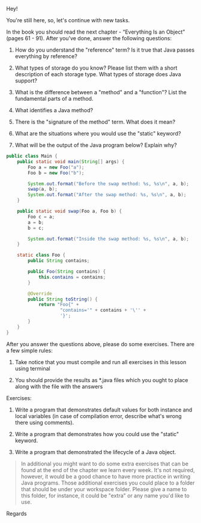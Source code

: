 Hey!

You're still here, so, let's continue with new tasks. 

In the book you should read the next chapter - “Everything Is an Object” (pages 61 - 91). After you’ve done, answer the following questions:

1. How do you understand the "reference" term? Is it true that Java passes everything by reference?

2. What types of storage do you know? Please list them with a short description of each storage type. What types of storage does Java support?
 
3. What is the difference between a "method" and a "function"? List the fundamental parts of a method.

4. What identifies a Java method? 
 
5. There is the "signature of the method" term. What does it mean?

6. What are the situations where you would use the "static" keyword?

7. What will be the output of the Java program below? Explain why?

```java
public class Main {
    public static void main(String[] args) {
        Foo a = new Foo("a");
        Foo b = new Foo("b");

        System.out.format("Before the swap method: %s, %s\n", a, b);
        swap(a, b);
        System.out.format("After the swap method: %s, %s\n", a, b);
    }

    public static void swap(Foo a, Foo b) {
        Foo c = a;
        a = b;
        b = c;

        System.out.format("Inside the swap method: %s, %s\n", a, b);
    }

    static class Foo {
        public String contains;

        public Foo(String contains) {
            this.contains = contains;
        }

        @Override
        public String toString() {
            return "Foo{" +
                    "contains='" + contains + '\'' +
                    '}';
        }
    }
}
```


After you answer the questions above, please do some exercises. There are a few simple rules:  

1. Take notice that you must compile and run all exercises in this lesson using terminal

2. You should provide the results as *.java files which you ought to place along with the file with the answers

Exercises:

1. Write a program that demonstrates default values for both instance and local variables (in case of compilation error, describe what's wrong there using comments).

2. Write a program that demonstrates how you could use the "static" keyword.
  
3. Write a program that demonstrated the lifecycle of a Java object.

> In additional you might want to do some extra exercises that can be found at the end of the chapter we learn every week. 
> It's not required, however, it would be a good chance to have more practice in writing Java programs. 
> Those additional exercises you could place to a folder that should be under your workspace folder.
> Please give a name to this folder, for instance, it could be "extra" or any name you'd like to use.

Regards